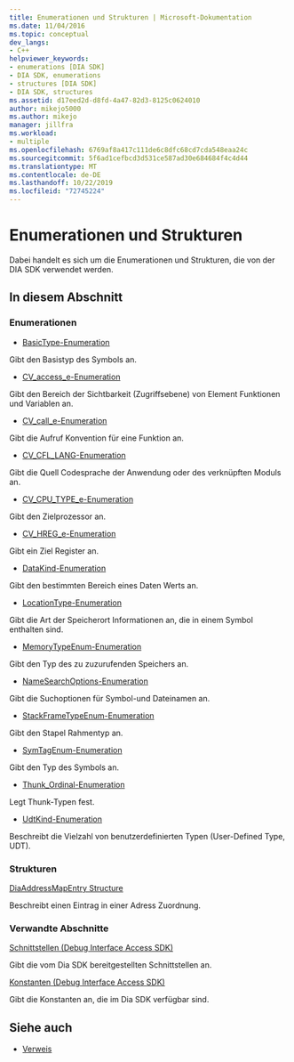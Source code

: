 ```yaml
---
title: Enumerationen und Strukturen | Microsoft-Dokumentation
ms.date: 11/04/2016
ms.topic: conceptual
dev_langs:
- C++
helpviewer_keywords:
- enumerations [DIA SDK]
- DIA SDK, enumerations
- structures [DIA SDK]
- DIA SDK, structures
ms.assetid: d17eed2d-d8fd-4a47-82d3-8125c0624010
author: mikejo5000
ms.author: mikejo
manager: jillfra
ms.workload:
- multiple
ms.openlocfilehash: 6769af8a417c111de6c8dfc68cd7cda548eaa24c
ms.sourcegitcommit: 5f6ad1cefbcd3d531ce587ad30e684684f4c4d44
ms.translationtype: MT
ms.contentlocale: de-DE
ms.lasthandoff: 10/22/2019
ms.locfileid: "72745224"
---
```

# <a name="enumerations-and-structures"></a>Enumerationen und Strukturen

Dabei handelt es sich um die Enumerationen und Strukturen, die von der DIA SDK verwendet werden.

## <a name="in-this-section"></a>In diesem Abschnitt

### <a name="enumerations"></a>Enumerationen

- [BasicType-Enumeration](../../debugger/debug-interface-access/basictype.md)

 Gibt den Basistyp des Symbols an.

- [CV_access_e-Enumeration](../../debugger/debug-interface-access/cv-access-e.md)

 Gibt den Bereich der Sichtbarkeit (Zugriffsebene) von Element Funktionen und Variablen an.

- [CV_call_e-Enumeration](../../debugger/debug-interface-access/cv-call-e.md)

 Gibt die Aufruf Konvention für eine Funktion an.

- [CV_CFL_LANG-Enumeration](../../debugger/debug-interface-access/cv-cfl-lang.md)

 Gibt die Quell Codesprache der Anwendung oder des verknüpften Moduls an.

- [CV_CPU_TYPE_e-Enumeration](../../debugger/debug-interface-access/cv-cpu-type-e.md)

 Gibt den Zielprozessor an.

- [CV_HREG_e-Enumeration](../../debugger/debug-interface-access/cv-hreg-e.md)

 Gibt ein Ziel Register an.

- [DataKind-Enumeration](../../debugger/debug-interface-access/datakind.md)

 Gibt den bestimmten Bereich eines Daten Werts an.

- [LocationType-Enumeration](../../debugger/debug-interface-access/locationtype.md)

 Gibt die Art der Speicherort Informationen an, die in einem Symbol enthalten sind.

- [MemoryTypeEnum-Enumeration](../../debugger/debug-interface-access/memorytypeenum.md)

 Gibt den Typ des zu zuzurufenden Speichers an.

- [NameSearchOptions-Enumeration](../../debugger/debug-interface-access/namesearchoptions.md)

 Gibt die Suchoptionen für Symbol-und Dateinamen an.

- [StackFrameTypeEnum-Enumeration](../../debugger/debug-interface-access/stackframetypeenum.md)

 Gibt den Stapel Rahmentyp an.

- [SymTagEnum-Enumeration](../../debugger/debug-interface-access/symtagenum.md)

 Gibt den Typ des Symbols an.

- [Thunk_Ordinal-Enumeration](../../debugger/debug-interface-access/thunk-ordinal.md)

 Legt Thunk-Typen fest.

- [UdtKind-Enumeration](../../debugger/debug-interface-access/udtkind.md)

 Beschreibt die Vielzahl von benutzerdefinierten Typen (User-Defined Type, UDT).

### <a name="structures"></a>Strukturen

[DiaAddressMapEntry Structure](../../debugger/debug-interface-access/diaaddressmapentry.md)

Beschreibt einen Eintrag in einer Adress Zuordnung.

### <a name="related-sections"></a>Verwandte Abschnitte

[Schnittstellen (Debug Interface Access SDK)](../../debugger/debug-interface-access/interfaces-debug-interface-access-sdk.md)

Gibt die vom Dia SDK bereitgestellten Schnittstellen an.

[Konstanten (Debug Interface Access SDK)](../../debugger/debug-interface-access/constants-debug-interface-access-sdk.md)

Gibt die Konstanten an, die im Dia SDK verfügbar sind.

## <a name="see-also"></a>Siehe auch

- [Verweis](../../debugger/debug-interface-access/debug-interface-access-sdk-reference.md)